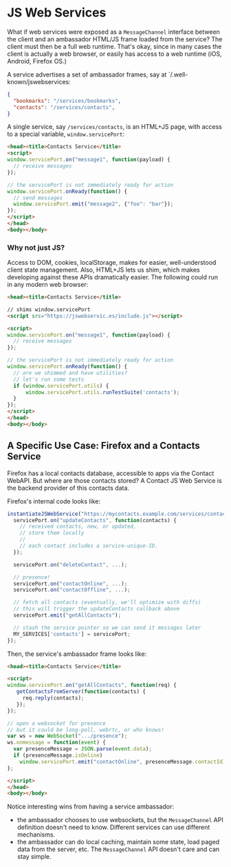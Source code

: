 # JS Web Services

What if web services were exposed as a `MessageChannel` interface
between the client and an ambassador HTML/JS frame loaded from the
service?  The client must then be a full web runtime. That's okay,
since in many cases the client is actually a web browser, or easily
has access to a web runtime (iOS, Android, Firefox OS.)

A service advertises a set of ambassador frames, say at `/.well-known/jswebservices:

```json
{
  "bookmarks": "/services/bookmarks",
  "contacts": "/services/contacts",
}
```

A single service, say `/services/contacts`, is an HTML+JS page, with
access to a special variable, `window.servicePort`:

```html
<head><title>Contacts Service</title>
<script>
window.servicePort.on("message1", function(payload) {
  // receive messages
});

// the servicePort is not immediately ready for action
window.servicePort.onReady(function() {
  // send messages
  window.servicePort.emit("message2", {"foo": "bar"});
});
</script>
</head>
<body></body>
```

### Why not just JS?

Access to DOM, cookies, localStorage, makes for easier,
well-understood client state management. Also, HTML+JS lets us shim,
which makes developing against these APIs dramatically easier. The
following could run in any modern web browser:

```html
<head><title>Contacts Service</title>

// shims window.servicePort
<script src="https://jswebservic.es/include.js"></script>

<script>
window.servicePort.on("message1", function(payload) {
  // receive messages
});

// the servicePort is not immediately ready for action
window.servicePort.onReady(function() {
  // are we shimmed and have utilities?
  // let's run some tests
  if (window.servicePort.utils) {
      window.servicePort.utils.runTestSuite('contacts');
  }
});
</script>
</head>
<body></body>
```

## A Specific Use Case: Firefox and a Contacts Service

Firefox has a local contacts database, accessible to apps via the
Contact WebAPI. But where are those contacts stored? A Contact JS Web
Service is the backend provider of this contacts data.

Firefox's internal code looks like:

```js
instantiateJSWebService("https://mycontacts.example.com/services/contacts", function(servicePort) {
  servicePort.on("updateContacts", function(contacts) {
    // received contacts, new, or updated,
    // store them locally
    //
    // each contact includes a service-unique-ID.
  });

  servicePort.on("deleteContact", ...);

  // presence!
  servicePort.on("contactOnline", ...);
  servicePort.on("contactOffline", ...);

  // fetch all contacts (eventually, we'll optimize with diffs)
  // this will trigger the updateContacts callback above
  servicePort.emit("getAllContacts");

  // stash the service pointer so we can send it messages later
  MY_SERVICES['contacts'] = servicePort;
});
```

Then, the service's ambassador frame looks like:

```html
<head><title>Contacts Service</title>

<script>
window.servicePort.on("getAllContacts", function(req) {
   getContactsFromServer(function(contacts) {
     req.reply(contacts);
   });
});

// open a websocket for presence
// but it could be long-poll, webrtc, or who knows!
var ws = new WebSocket(".../presence");
ws.onmessage = function(event) {
  var presenceMessage = JSON.parse(event.data);
  if (presenceMessage.isOnline)
    window.servicePort.emit("contactOnline", presenceMessage.contactId);
};

</script>
</head>
<body></body>
```


Notice interesting wins from having a service ambassador:
* the ambassador chooses to use websockets, but the `MessageChannel` API definition doesn't need to know. Different services can use different mechanisms.
* the ambassador can do local caching, maintain some state, load paged data from the server, etc. The `MessageChannel` API doesn't care and can stay simple.
